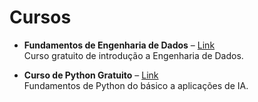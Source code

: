 # Cursos

- **Fundamentos de Engenharia de Dados** – [Link](https://www.datascienceacademy.com.br/course/fundamentos-de-engenharia-de-dados)  
  Curso gratuito de introdução a Engenharia de Dados.

- **Curso de Python Gratuito** – [Link](https://www.datascienceacademy.com.br/course/fundamentos-de-linguagem-python-do-basico-a-aplicacoes-de-ia)  
  Fundamentos de Python do básico a aplicações de IA.